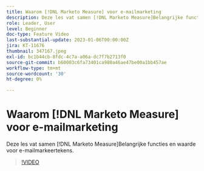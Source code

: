 ```yaml
---
title: Waarom [!DNL Marketo Measure] voor e-mailmarketing
description: Deze les vat samen [!DNL Marketo Measure]Belangrijke functies en waarde voor e-mailmarkeertekens.
role: Leader, User
level: Beginner
doc-type: Feature Video
last-substantial-update: 2023-01-06T00:00:00Z
jira: KT-11676
thumbnail: 347167.jpeg
exl-id: bc1b44cb-8fdc-4c7a-a06a-dc7f7b2713f0
source-git-commit: b60003c6fa73401ca980a46ae47be00a1bb457ae
workflow-type: tm+mt
source-wordcount: '30'
ht-degree: 0%

---
```


# Waarom [!DNL Marketo Measure] voor e-mailmarketing

Deze les vat samen [!DNL Marketo Measure]Belangrijke functies en waarde voor e-mailmarkeertekens.

>[!VIDEO](https://video.tv.adobe.com/v/347167/?quality=12&learn=on)
